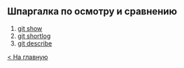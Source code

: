 ## Шпаргалка по осмотру и сравнению
1. [git show](show.md)
2. [git shortlog](shortlog.md)
3. [git describe](describe.md)

[< На главную](readme.md)